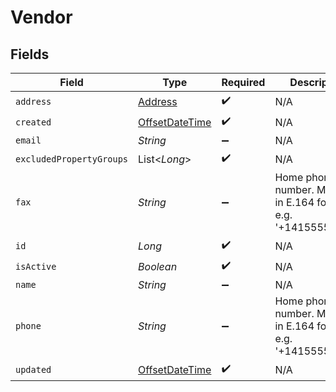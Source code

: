 # Vendor


## Fields

| Field                                                                                     | Type                                                                                      | Required                                                                                  | Description                                                                               |
| ----------------------------------------------------------------------------------------- | ----------------------------------------------------------------------------------------- | ----------------------------------------------------------------------------------------- | ----------------------------------------------------------------------------------------- |
| `address`                                                                                 | [Address](../../models/shared/Address.md)                                                 | :heavy_check_mark:                                                                        | N/A                                                                                       |
| `created`                                                                                 | [OffsetDateTime](https://docs.oracle.com/javase/8/docs/api/java/time/OffsetDateTime.html) | :heavy_check_mark:                                                                        | N/A                                                                                       |
| `email`                                                                                   | *String*                                                                                  | :heavy_minus_sign:                                                                        | N/A                                                                                       |
| `excludedPropertyGroups`                                                                  | List<*Long*>                                                                              | :heavy_check_mark:                                                                        | N/A                                                                                       |
| `fax`                                                                                     | *String*                                                                                  | :heavy_minus_sign:                                                                        | Home phone number. Must be in E.164 format, e.g. '+14155552671'.                          |
| `id`                                                                                      | *Long*                                                                                    | :heavy_check_mark:                                                                        | N/A                                                                                       |
| `isActive`                                                                                | *Boolean*                                                                                 | :heavy_check_mark:                                                                        | N/A                                                                                       |
| `name`                                                                                    | *String*                                                                                  | :heavy_minus_sign:                                                                        | N/A                                                                                       |
| `phone`                                                                                   | *String*                                                                                  | :heavy_minus_sign:                                                                        | Home phone number. Must be in E.164 format, e.g. '+14155552671'.                          |
| `updated`                                                                                 | [OffsetDateTime](https://docs.oracle.com/javase/8/docs/api/java/time/OffsetDateTime.html) | :heavy_check_mark:                                                                        | N/A                                                                                       |